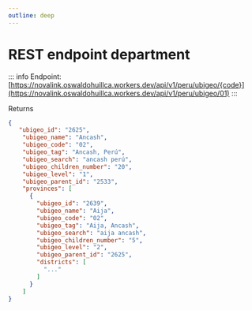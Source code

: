 ```yaml
---
outline: deep
---
```


# REST endpoint department


::: info
Endpoint: [https://novalink.oswaldohuillca.workers.dev/api/v1/peru/ubigeo/{code}](https://novalink.oswaldohuillca.workers.dev/api/v1/peru/ubigeo/01)
:::

Returns

```json
{
   "ubigeo_id": "2625",
    "ubigeo_name": "Ancash",
    "ubigeo_code": "02",
    "ubigeo_tag": "Ancash, Perú",
    "ubigeo_search": "ancash perú",
    "ubigeo_children_number": "20",
    "ubigeo_level": "1",
    "ubigeo_parent_id": "2533",
    "provinces": [
      {
        "ubigeo_id": "2639",
        "ubigeo_name": "Aija",
        "ubigeo_code": "02",
        "ubigeo_tag": "Aija, Ancash",
        "ubigeo_search": "aija ancash",
        "ubigeo_children_number": "5",
        "ubigeo_level": "2",
        "ubigeo_parent_id": "2625",
        "districts": [
          "..."
        ]
      }
    ]
}
```